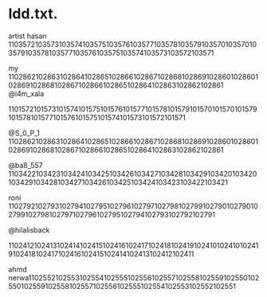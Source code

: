 
# Idd.txt.
 artist hasan
 1103572103573103574103575103576103577103578103579103570103570103579103578103577103576103575103574103573103572103571
 
my 
1102862102863102864102865102866102867102868102869102860102860102869102868102867102866102865102864102863102862102861
@i4m_xala

1101572101573101574101575101576101577101578101579101570101570101579101578101577101576101575101574101573101572101571

@S_0_P_1
1102862102863102864102865102866102867102868102869102860102860102869102868102867102866102865102864102863102862102861

@ba8_557
1103422103423103424103425103426103427103428103429103420103420103429103428103427103426103425103424103423103422103421

roni
1102792102793102794102795102796102797102798102799102790102790102799102798102797102796102795102794102793102792102791

@hilalisback

1102412102413102414102415102416102417102418102419102410102410102419102418102417102416102415102414102413102412102411

ahmd nerwa1102552102553102554102555102556102557102558102559102550102550102559102558102557102556102555102554102553102552102551
